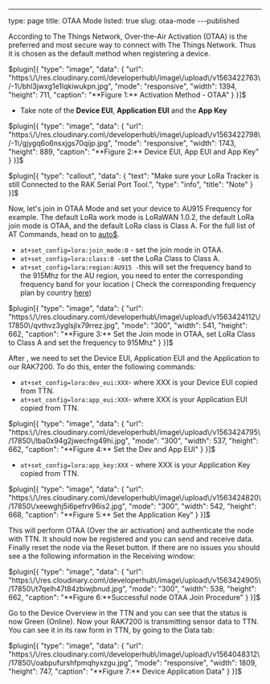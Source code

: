 ---
type: page
title: OTAA Mode
listed: true
slug: otaa-mode
---published

According to The Things Network, Over-the-Air Activation (OTAA) is the preferred and most secure way to connect with The Things Network. Thus it is chosen as the default method when registering a device.

$plugin[{
    "type": "image",
    "data": {
        "url": "https:\/\/res.cloudinary.com\/developerhub\/image\/upload\/v1563422763\/-1\/bhl3jwxg1e1lqkiwukpn.jpg",
        "mode": "responsive",
        "width": 1394,
        "height": 711,
        "caption": "**Figure 1:** Activation Method - OTAA"
    }
}]$

- Take note of the **Device EUI**, **Application EUI** and the **App Key**

$plugin[{
    "type": "image",
    "data": {
        "url": "https:\/\/res.cloudinary.com\/developerhub\/image\/upload\/v1563422798\/-1\/gjygq6o6nsxjgs70qijp.jpg",
        "mode": "responsive",
        "width": 1743,
        "height": 889,
        "caption": "**Figure 2:** Device EUI, App EUI and App Key"
    }
}]$

$plugin[{
    "type": "callout",
    "data": {
        "text": "Make sure your LoRa Tracker is still Connected to the RAK Serial Port Tool.",
        "type": "info",
        "title": "Note"
    }
}]$

Now, let's join in OTAA Mode and set your device to AU915 Frequency for example. The default LoRa work mode is LoRaWAN 1.0.2, the default LoRa join mode is OTAA, and the default LoRa class is Class A. For the full list of AT Commands, head on to [auto$](/rak7200-lora-tracker/configuring-the-rak7200-lora-tracker-using-at-commands).

- `at+set_config=lora:join_mode:0` - set the join mode in OTAA.
- `at+set_config=lora:class:0 -`set the LoRa Class to Class A.
- `at+set_config=lora:region:AU915 -`this will set the frequency band to the 915Mhz for the AU region, you need to enter the corresponding frequency band for your location ( Check the corresponding frequency plan by country [here](https://www.thethingsnetwork.org/docs/lorawan/frequencies-by-country.html))

$plugin[{
    "type": "image",
    "data": {
        "url": "https:\/\/res.cloudinary.com\/developerhub\/image\/upload\/v1563424112\/17850\/qvthvz3yglsjlx79rrez.jpg",
        "mode": "300",
        "width": 541,
        "height": 662,
        "caption": "**Figure 3:** Set the Join mode in OTAA, set LoRa Class to Class A and set the frequency to 915Mhz"
    }
}]$

After , we need to set the Device EUI, Application EUI and the Application to our RAK7200. To do this, enter the following commands:

- `at+set_config=lora:dev_eui:XXX`- where XXX is your Device EUI copied from TTN.
- `at+set_config=lora:app_eui:XXX`- where XXX is your Application EUI copied from TTN.

$plugin[{
    "type": "image",
    "data": {
        "url": "https:\/\/res.cloudinary.com\/developerhub\/image\/upload\/v1563424795\/17850\/lba0x94g2jwecfng49hi.jpg",
        "mode": "300",
        "width": 537,
        "height": 662,
        "caption": "**Figure 4:** Set the Dev and App EUI"
    }
}]$

- `at+set_config=lora:app_key:XXX` - where XXX is your Application Key copied from TTN.

$plugin[{
    "type": "image",
    "data": {
        "url": "https:\/\/res.cloudinary.com\/developerhub\/image\/upload\/v1563424820\/17850\/xeewghj5i6pefrv96is2.jpg",
        "mode": "300",
        "width": 542,
        "height": 668,
        "caption": "**Figure 5:** Set the Application Key"
    }
}]$

This will perform OTAA (Over the air activation) and authenticate the node with TTN. It should now be registered and you can send and receive data. Finally reset the node via the Reset button. If there are no issues you should see a the following information in the Receiving window:

$plugin[{
    "type": "image",
    "data": {
        "url": "https:\/\/res.cloudinary.com\/developerhub\/image\/upload\/v1563424905\/17850\/t7qelh47t84zbiwjbnud.jpg",
        "mode": "300",
        "width": 538,
        "height": 662,
        "caption": "**Figure 6:**Successful node OTAA Join Procedure"
    }
}]$

Go to the Device Overview in the TTN and you can see that the status is now Green (Online). Now your RAK7200 is transmitting sensor data to TTN. You can see it in its raw form in TTN, by going to the Data tab:

$plugin[{
    "type": "image",
    "data": {
        "url": "https:\/\/res.cloudinary.com\/developerhub\/image\/upload\/v1564048312\/17850\/oabpufurshfpmqhyxzgu.jpg",
        "mode": "responsive",
        "width": 1809,
        "height": 747,
        "caption": "**Figure 7:** Device Application Data"
    }
}]$

